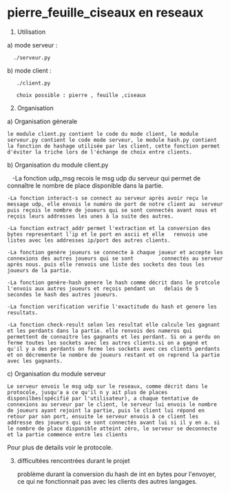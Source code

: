 # pierre_feuille_ciseaux en reseaux

1) Utilisation 
  
  a) mode serveur : 
      
      ./serveur.py

  b) mode client : 
       
       ./client.py
       
       choix possible : pierre , feuille ,ciseaux 
       


2) Organisation

  
  a) Organisation génerale
     
    le module client.py contient le code du mode client, le module serveur.py contient le code mode serveur, le module hash.py contient la fonction de hashage utilisée par les client, cette fonction permet d'éviter la triche lors de l'échange de choix entre clients.
     
  b) Organisation du module client.py 
     
    -La fonction udp_msg recois le msg udp du serveur qui permet de connaître le nombre de place disponible dans la partie.
     
    -La fonction interact-s se connect au serveur après avoir reçu le message udp, elle envois le numéro de port de notre client au  serveur puis reçois le nombre de joueurs qui se sont connectés avant nous et reçois leurs addresses les unes à la suite des autres.
     
    -La fonction extract_addr permet l'extraction et la conversion des bytes representant l'ip et le port en ascii et elle   renvois une listes avec les addresses ip/port des autres clients.
     
    -La fonction genère joueurs se connecte à chaque joueur et accepte les connexions des autres joueurs qui se sont         connectés au serveur après nous. puis elle renvois une liste des sockets des tous les joueurs de la partie.
     
    -La fonction genère-hash genere le hash comme décrit dans le protcole l'envois aux autres joueurs et reçois pendant un   delais de 5 secondes le hash des autres joueurs.
     
    -La fonction verification verifie l'exactitude du hash et genere les resultats.
     
    -La fonction check-result selon les resultat elle calcule les gagnant et les perdants dans la partie. elle renvois des numeros qui permettent de connaitre les gagnants et les perdant. Si on a perdu on ferme toutes les sockets avec les autres clients.si on a gagné et qu'il y a des perdants on ferme les sockets avec ces clients perdants et on décremente le nombre de joueurs restant et on reprend la partie avec les gagnants.
  
  c) Organisation du module serveur
     
    Le serveur envois le msg udp sur le reseaux, comme décrit dans le protocole, jusqu'a a ce qu'il n y ait plus de places   disponilbes(spécifié par l'utilisateur), a chaque tentative de connexions au serveur par le client, le serveur lui envois le nombre de joueurs ayant rejoint la partie, puis le client lui répond en retour par son port, ensuite le serveur envois à ce client les addresse des joueurs qui se sont connectés avant lui si il y en a. si le nombre de place disponible atteint zéro, le serveur se deconnecte et la partie commence entre les clients
     
     
   Pour plus de details voir le protocole.
     
3) difficultées rencontrées durant le projet 
  
   
      problème durant la conversion du hash de int en bytes pour l'envoyer, ce qui ne fonctionnait pas avec les clients des autres langages.
        
     
     
  
     
       
   

